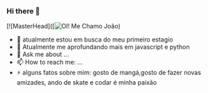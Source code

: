 ### Hi there 👋

[![MasterHead]([![OI! Me Chamo João](https://user-images.githubusercontent.com/61885509/180025200-376367f9-9e78-43e2-9e1c-4a183e4de272.gif))



- 🔭 atualmente estou em busca do meu primeiro estagio
- 🌱 Atualmente me aprofundando mais em javascript e python
- 💬 Ask me about ...
- 📫 How to reach me: ...
- ⚡ alguns fatos sobre mim: gosto de mangá,gosto de fazer novas amizades, ando de skate e codar é minha paixão

